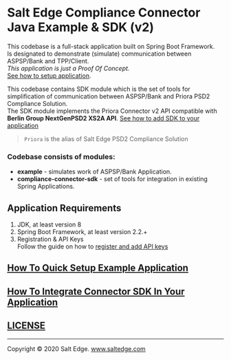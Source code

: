# Salt Edge Compliance Connector Java Example & SDK (v2)

This codebase is a full-stack application built on Spring Boot Framework.  
Is designated to demonstrate (simulate) communication between ASPSP/Bank and TPP/Client.  
_This application is just a Proof Of Concept._  
[See how to setup application](example/README.MD).  
  
This codebase contains SDK module which is the set of tools for simplification of communication between ASPSP/Bank and Priora PSD2 Compliance Solution.    
The SDK module implements the Priora Connector v2 API compatible with **Berlin Group NextGenPSD2 XS2A API**.
[See how to add SDK to your application](compliance-connector-sdk/README.MD)  
  
> `Priora` is the alias of Salt Edge PSD2 Compliance Solution
  
### Codebase consists of modules:
* **example** - simulates work of ASPSP/Bank Application.  
* **compliance-connector-sdk** - set of tools for integration in existing Spring Applications.   
  
## Application Requirements
1. JDK, at least version 8 
1. Spring Boot Framework, at least version 2.2.+
1. Registration & API Keys  
   Follow the guide on how to [register and add API keys](https://priora.saltedge.com/docs/aspsp/v1#registrationandapikeys)

## [How To Quick Setup Example Application](example/README.MD)  
  
## [How To Integrate Connector SDK In Your Application](compliance-connector-sdk/README.MD)  
  
## [LICENSE](LICENSE.txt)
---
Copyright © 2020 Salt Edge. www.saltedge.com
